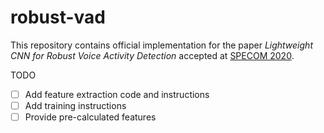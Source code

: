 # robust-vad
This repository contains official implementation for the paper *Lightweight CNN for Robust Voice Activity Detection* accepted at [SPECOM 2020](https://link.springer.com/chapter/10.1007/978-3-030-60276-5_1).

TODO 
- [ ] Add feature extraction code and instructions
- [ ] Add training instructions
- [ ] Provide pre-calculated features
